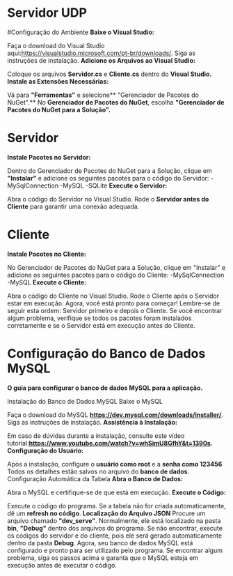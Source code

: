 # Servidor UDP


#Configuração do Ambiente
**Baixe o Visual Studio:**

Faça o download do Visual Studio aqui:https://visualstudio.microsoft.com/pt-br/downloads/.
Siga as instruções de instalação.
**Adicione os Arquivos ao Visual Studio:**

Coloque os arquivos **Servidor.cs** e **Cliente.cs** dentro do **Visual Studio.
Instale as Extensões Necessárias:**

Vá para **"Ferramentas"** e selecione** "Gerenciador de Pacotes do NuGet".**
No **Gerenciador de Pacotes do NuGet**, escolha **"Gerenciador de Pacotes do NuGet para a Solução".**
# Servidor
**Instale Pacotes no Servidor:**

Dentro do Gerenciador de Pacotes do NuGet para a Solução, clique em **"Instalar"** e adicione os seguintes pacotes para o código do Servidor:
-MySqlConnection
-MySQL
-SQLite
**Execute o Servidor:**

Abra o código do Servidor no Visual Studio.
Rode o **Servidor antes do Cliente** para garantir uma conexão adequada.
# Cliente
**Instale Pacotes no Cliente:**

No Gerenciador de Pacotes do NuGet para a Solução, clique em "Instalar" e adicione os seguintes pacotes para o código do Cliente:
-MySqlConnection
-MySQL
**Execute o Cliente:**

Abra o código do Cliente no Visual Studio.
Rode o Cliente após o Servidor estar em execução.
Agora, você está pronto para começar! Lembre-se de seguir esta ordem: Servidor primeiro e depois o Cliente. Se você encontrar algum problema, verifique se todos os pacotes foram instalados corretamente e se o Servidor está em execução antes do Cliente.


# Configuração do Banco de Dados MySQL
**O guia para configurar o banco de dados MySQL para a aplicação.**

Instalação do Banco de Dados MySQL
Baixe o MySQL 

Faça o download do MySQL **https://dev.mysql.com/downloads/installer/**.
Siga as instruções de instalação.
**Assistência à Instalação:**

Em caso de dúvidas durante a instalação, consulte este vídeo tutorial:**https://www.youtube.com/watch?v=whSimU8GfhY&t=1390s.**
**Configuração do Usuário:**

Após a instalação, configure o **usuário como root** e a **senha como 123456** Todos os detalhes estão salvos no arquivo do **banco de dados**.
Configuração Automática da Tabela
**Abra o Banco de Dados:**

Abra o MySQL e certifique-se de que está em execução.
**Execute o Código:**

Execute o código do programa. Se a tabela não for criada automaticamente, dê um **refresh no código**.
**Localização do Arquivo JSON**
Procure um arquivo chamado **"dev_serve"**. Normalmente, ele está localizado na pasta **bin**, **"Debug"** dentro dos arquivos do programa. Se não encontrar, execute os códigos do servidor e do cliente, pois ele será gerado automaticamente dentro da pasta **Debug**.
Agora, seu banco de dados MySQL está configurado e pronto para ser utilizado pelo programa. Se encontrar algum problema, siga os passos acima e garanta que o MySQL esteja em execução antes de executar o código.

